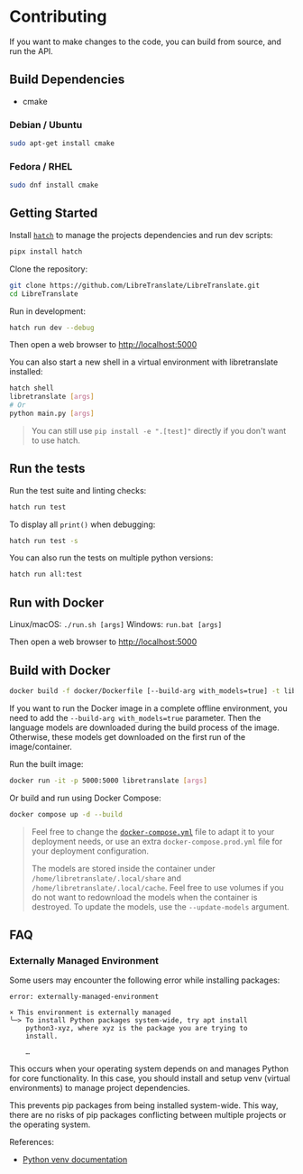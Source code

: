 # Contributing

If you want to make changes to the code, you can build from source, and run the API.

## Build Dependencies

* cmake

### Debian / Ubuntu

```sh
sudo apt-get install cmake
```

### Fedora / RHEL

```sh
sudo dnf install cmake
```

## Getting Started

Install [`hatch`](https://hatch.pypa.io) to manage the projects dependencies and run dev scripts:

```bash
pipx install hatch
```

Clone the repository:

```bash
git clone https://github.com/LibreTranslate/LibreTranslate.git
cd LibreTranslate
```

Run in development:

```bash
hatch run dev --debug
```

Then open a web browser to <http://localhost:5000>

You can also start a new shell in a virtual environment with libretranslate installed:

```bash
hatch shell
libretranslate [args]
# Or
python main.py [args]
```

> You can still use `pip install -e ".[test]"` directly if you don't want to use hatch.

## Run the tests

Run the test suite and linting checks:

```bash
hatch run test
```

To display all `print()` when debugging:

```bash
hatch run test -s
```

You can also run the tests on multiple python versions:

```bash
hatch run all:test
```

## Run with Docker

Linux/macOS: `./run.sh [args]`
Windows: `run.bat [args]`

Then open a web browser to <http://localhost:5000>

## Build with Docker

```bash
docker build -f docker/Dockerfile [--build-arg with_models=true] -t libretranslate .
```

If you want to run the Docker image in a complete offline environment, you need to add the `--build-arg with_models=true` parameter. Then the language models are downloaded during the build process of the image. Otherwise, these models get downloaded on the first run of the image/container.

Run the built image:

```bash
docker run -it -p 5000:5000 libretranslate [args]
```

Or build and run using Docker Compose:

```bash
docker compose up -d --build
```

> Feel free to change the [`docker-compose.yml`](https://github.com/LibreTranslate/LibreTranslate/blob/main/docker-compose.yml) file to adapt it to your deployment needs, or use an extra `docker-compose.prod.yml` file for your deployment configuration.
>
> The models are stored inside the container under `/home/libretranslate/.local/share` and `/home/libretranslate/.local/cache`. Feel free to use volumes if you do not want to redownload the models when the container is destroyed. To update the models, use the `--update-models` argument.

## FAQ

### Externally Managed Environment

Some users may encounter the following error while installing packages:

```
error: externally-managed-environment

× This environment is externally managed
╰─> To install Python packages system-wide, try apt install
    python3-xyz, where xyz is the package you are trying to
    install.

    …
```

This occurs when your operating system depends on and manages Python for core functionality. In this case, you should install and setup venv (virtual environments) to manage project dependencies.

This prevents pip packages from being installed system-wide. This way, there are no risks of pip packages conflicting between multiple projects or the operating system.

References:
* [Python venv documentation](https://docs.python.org/library/venv.html) 
